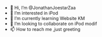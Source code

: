 - 👋 Hi, I’m @JonathanJoestarZaa
- 👀 I’m interested in iPod
- 🌱 I’m currently learning Website KM
- 💞️ I’m looking to collaborate on iPod modif
- 📫 How to reach me ,just greeting 

<!---
JonathanJoestarZaa/JonathanJoestarZaa is a ✨ special ✨ repository because its `README.md` (this file) appears on your GitHub profile.
You can click the Preview link to take a look at your changes.
--->
